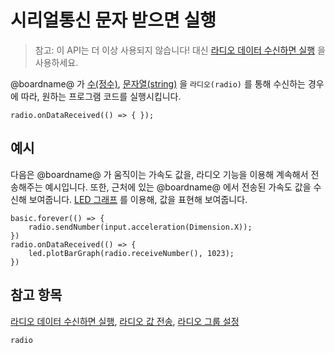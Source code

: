 # 시리얼통신 문자 받으면 실행

> 참고: 이 API는 더 이상 사용되지 않습니다! 대신 [라디오 데이터 수신하면 실행](/reference/radio/on-data-packet-received) 을 사용하세요.

@boardname@ 가 [수(정수)](/types/number), [문자열(string)](/types/string) 을 `라디오(radio)` 를 통해 수신하는 경우에 따라, 원하는 프로그램 코드를 실행시킵니다.

```sig
radio.onDataReceived(() => { });
```

## 예시

다음은 @boardname@ 가 움직이는 가속도 값을, 라디오 기능을 이용해 계속해서 전송해주는 예시입니다. 또한, 근처에 있는 @boardname@ 에서 전송된 가속도 값을 수신해 보여줍니다. [LED 그래프](/reference/led/plot-bar-graph) 를 이용해, 값을 표현해 보여줍니다.

```blocks
basic.forever(() => {
    radio.sendNumber(input.acceleration(Dimension.X));
})
radio.onDataReceived(() => {
    led.plotBarGraph(radio.receiveNumber(), 1023);
})
```

## 참고 항목

[라디오 데이터 수신하면 실행](/reference/radio/on-data-packet-received), [라디오 값 전송](/reference/radio/send-number), [라디오 그룹 설정](/reference/radio/set-group)

```package
radio
```
